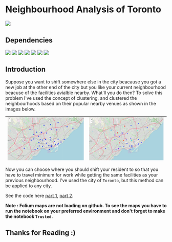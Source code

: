 # Neighbourhood Analysis of Toronto

![](http://ForTheBadge.com/images/badges/made-with-python.svg)

## Dependencies

![](https://img.shields.io/badge/pandas-1.2.3-150458?style=for-the-badge&logo=pandas)
![](https://img.shields.io/badge/numpy-1.19.2-013243?style=for-the-badge&logo=NumPy)
![](https://img.shields.io/badge/matplotlib-3.3.4-224099?style=for-the-badge)
![](https://img.shields.io/badge/scikit_learn-0.24.1-F7931E?style=for-the-badge&logo=scikit-learn)
![](https://img.shields.io/badge/Folium-0.11-77B829?style=for-the-badge&logo=Folium)
![](https://img.shields.io/badge/Foursquare--F94877?style=for-the-badge&logo=Foursquare)
![](https://img.shields.io/badge/beautifulsoup-4.9.1-3776AB?style=for-the-badge)

## Introduction

Suppose you want to shift somewhere else in the city beacause you got a new job at the other end of the city but you like your current neighbourhood beacuse of the facilities avialble nearby. What'll you do then? To solve this problem I've used the concept of clustering, and clustered the neighbourhoods based on their popular nearby venues as shown in the images below. 

|![](Readme_Image2.png)|![](Readme_Image1.png)|
|---|---|

Now you can choose where you should shift your resident to so that you have to travel minimum for work while getting the same facilities as your previous neighbourhood. I've used the city of `Toronto`, but this method can be applied to any city. 

See the code here [part 1](Neighborhood_Analysis_of_Toronto_1), [part 2](Neighborhood_Analysis_of_Toronto_2).

**Note : Folium maps are not loading on github. To see the maps you have to run the notebook on your preferred environment and don't forget to make the notebook `Trusted`.**

## Thanks for Reading :)